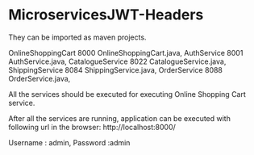 # MicroservicesJWT-Headers
They can be imported as maven projects.


OnlineShoppingCart	8000	OnlineShoppingCart.java,
AuthService	8001	AuthService.java,
CatalogueService	8022	CatalogueService.java,
ShippingService	8084	ShippingService.java,
OrderService	8088	OrderService.java,

All the services should be executed for executing Online Shopping Cart service.

After all the services are running, application can be executed with following url in the browser:
http://localhost:8000/

Username : admin,
Password  :admin
